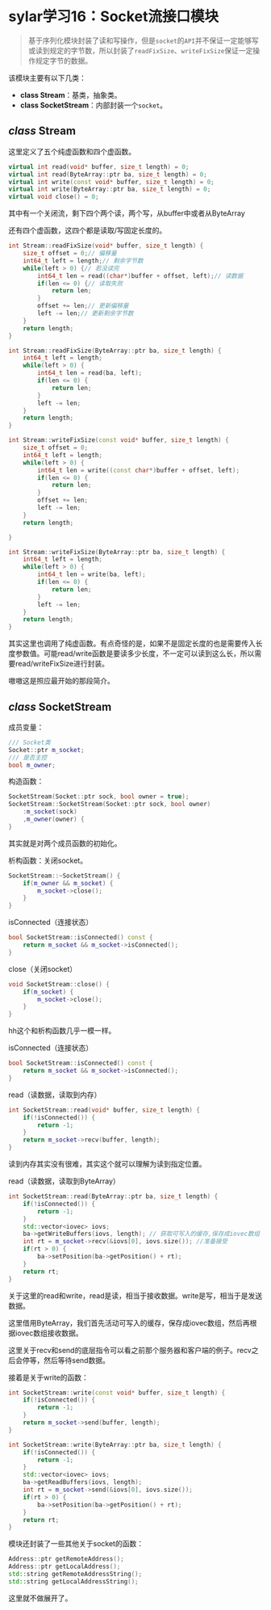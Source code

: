 # sylar学习16：Socket流接口模块

> 基于序列化模块封装了读和写操作，但是`socket`的`API`并不保证一定能够写或读到规定的字节数，所以封装了`readFixSize`、`writeFixSize`保证一定操作规定字节的数据。

该模块主要有以下几类：

- **class Stream**：基类，抽象类。
- **class SocketStream**：内部封装一个`socket`。

## *class* Stream

这里定义了五个纯虚函数和四个虚函数。

```c++
virtual int read(void* buffer, size_t length) = 0;
virtual int read(ByteArray::ptr ba, size_t length) = 0;
virtual int write(const void* buffer, size_t length) = 0;
virtual int write(ByteArray::ptr ba, size_t length) = 0;
virtual void close() = 0;
```

其中有一个关闭流，剩下四个两个读，两个写，从buffer中或者从ByteArray

还有四个虚函数，这四个都是读取/写固定长度的。

```c++
int Stream::readFixSize(void* buffer, size_t length) {
    size_t offset = 0;// 偏移量
    int64_t left = length;// 剩余字节数
    while(left > 0) {// 若没读完
        int64_t len = read((char*)buffer + offset, left);// 读数据
        if(len <= 0) {// 读取失败
            return len;
        }
        offset += len;// 更新偏移量
        left -= len;// 更新剩余字节数
    }
    return length;
}

int Stream::readFixSize(ByteArray::ptr ba, size_t length) {
    int64_t left = length;
    while(left > 0) {
        int64_t len = read(ba, left);
        if(len <= 0) {
            return len;
        }
        left -= len;
    }
    return length;
}

int Stream::writeFixSize(const void* buffer, size_t length) {
    size_t offset = 0;
    int64_t left = length;
    while(left > 0) {
        int64_t len = write((const char*)buffer + offset, left);
        if(len <= 0) {
            return len;
        }
        offset += len;
        left -= len;
    }
    return length;

}

int Stream::writeFixSize(ByteArray::ptr ba, size_t length) {
    int64_t left = length;
    while(left > 0) {
        int64_t len = write(ba, left);
        if(len <= 0) {
            return len;
        }
        left -= len;
    }
    return length;
}
```

其实这里也调用了纯虚函数。有点奇怪的是，如果不是固定长度的也是需要传入长度参数值。可能read/write函数是要读多少长度，不一定可以读到这么长，所以需要read/writeFixSize进行封装。

嗷嗷这是照应最开始的那段简介。

## *class* SocketStream

成员变量：

```C++
/// Socket类
Socket::ptr m_socket;
/// 是否主控
bool m_owner;
```

构造函数：

```c++
SocketStream(Socket::ptr sock, bool owner = true);
SocketStream::SocketStream(Socket::ptr sock, bool owner)
    :m_socket(sock)
    ,m_owner(owner) {
}
```

其实就是对两个成员函数的初始化。

析构函数：关闭socket。

```c++
SocketStream::~SocketStream() {
    if(m_owner && m_socket) {
        m_socket->close();
    }
}
```

isConnected（连接状态）

```c++
bool SocketStream::isConnected() const {
    return m_socket && m_socket->isConnected();
}
```

close（关闭socket）

```c++
void SocketStream::close() {
    if(m_socket) {
        m_socket->close();
    }
}
```

hh这个和析构函数几乎一模一样。

isConnected（连接状态）

```c++
bool SocketStream::isConnected() const {
    return m_socket && m_socket->isConnected();
}
```

read（读数据，读取到内存）

```c++
int SocketStream::read(void* buffer, size_t length) {
    if(!isConnected()) {
        return -1;
    }
    return m_socket->recv(buffer, length);
}
```

读到内存其实没有很难，其实这个就可以理解为读到指定位置。

read（读数据，读取到ByteArray）

```c++
int SocketStream::read(ByteArray::ptr ba, size_t length) {
    if(!isConnected()) {
        return -1;
    }
    std::vector<iovec> iovs;
    ba->getWriteBuffers(iovs, length); // 获取可写入的缓存,保存成iovec数组
    int rt = m_socket->recv(&iovs[0], iovs.size()); //准备接受
    if(rt > 0) {
        ba->setPosition(ba->getPosition() + rt);
    }
    return rt;
}
```

关于这里的read和write，read是读，相当于接收数据。write是写，相当于是发送数据。

这里借用ByteArray，我们首先活动可写入的缓存，保存成iovec数组，然后再根据iovec数组接收数据。

这里关于recv和send的底层指令可以看之前那个服务器和客户端的例子。recv之后会停等，然后等待send数据。

接着是关于write的函数：

```c++
int SocketStream::write(const void* buffer, size_t length) {
    if(!isConnected()) {
        return -1;
    }
    return m_socket->send(buffer, length);
}

int SocketStream::write(ByteArray::ptr ba, size_t length) {
    if(!isConnected()) {
        return -1;
    }
    std::vector<iovec> iovs;
    ba->getReadBuffers(iovs, length);
    int rt = m_socket->send(&iovs[0], iovs.size());
    if(rt > 0) {
        ba->setPosition(ba->getPosition() + rt);
    }
    return rt;
}
```

模块还封装了一些其他关于socket的函数：

```c++
Address::ptr getRemoteAddress();
Address::ptr getLocalAddress();
std::string getRemoteAddressString();
std::string getLocalAddressString();
```

这里就不做展开了。